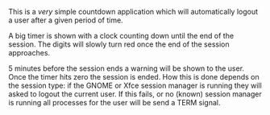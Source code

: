 This is a _very_ simple countdown application which will automatically 
logout a user after a given period of time.

A big timer is shown with a clock counting down until the end of the session.
The digits will slowly turn red once the end of the session approaches.

5 minutes before the session ends a warning will be shown to the user. Once
the timer hits zero the session is ended. How this is done depends on the
session type: if the GNOME or Xfce session manager is running they will
asked to logout the current user. If this fails, or no (known) session manager
is running all processes for the user will be send a TERM signal.

